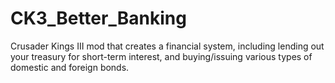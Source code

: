 # CK3_Better_Banking
Crusader Kings III mod that creates a financial system, including lending out your treasury for short-term interest, and buying/issuing various types of domestic and foreign bonds.
